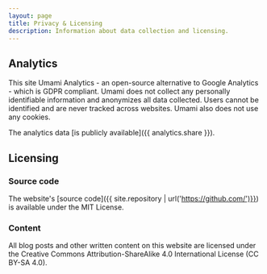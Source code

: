 ```yaml
---
layout: page
title: Privacy & Licensing
description: Information about data collection and licensing.
---
```


## Analytics

This site Umami Analytics - an open-source alternative to Google Analytics - which is GDPR compliant. Umami does not collect any personally identifiable information and anonymizes all data collected. Users cannot be identified and are never tracked across websites. Umami also does not use any cookies.

The analytics data [is publicly available]({{ analytics.share }}).

## Licensing

### Source code

The website's [source code]({{ site.repository | url('https://github.com/')}}) is available under the MIT License.

### Content

All blog posts and other written content on this website are licensed under the Creative Commons Attribution-ShareAlike 4.0 International License (CC BY-SA 4.0).
